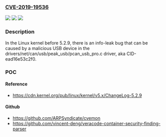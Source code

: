 ### [CVE-2019-19536](https://cve.mitre.org/cgi-bin/cvename.cgi?name=CVE-2019-19536)
![](https://img.shields.io/static/v1?label=Product&message=n%2Fa&color=blue)
![](https://img.shields.io/static/v1?label=Version&message=n%2Fa&color=blue)
![](https://img.shields.io/static/v1?label=Vulnerability&message=n%2Fa&color=brighgreen)

### Description

In the Linux kernel before 5.2.9, there is an info-leak bug that can be caused by a malicious USB device in the drivers/net/can/usb/peak_usb/pcan_usb_pro.c driver, aka CID-ead16e53c2f0.

### POC

#### Reference
- https://cdn.kernel.org/pub/linux/kernel/v5.x/ChangeLog-5.2.9

#### Github
- https://github.com/ARPSyndicate/cvemon
- https://github.com/vincent-deng/veracode-container-security-finding-parser

